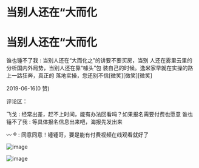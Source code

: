 # 当别人还在“大而化

# 当别人还在“大而化

谁也锤不了我 : 当别人还在“大而化之”的讲要不要买房，当别 人还在雾里云里的分析国内外局势，当别人还在靠“噱头”包 装自己的时候。逸米家早就在实操的路上一路狂奔，真正的 落地实操，您还别不信[微笑][微笑][微笑]

2019-06-16(0 赞)

评论区：

飞戈 : 经常出差，赶不上时间，能有办法回看吗？如果报名需要付费也愿意 谁也锤不了我 : 等具体报名信息出来吧，海报先发出来

〰 ® : 同意同意！锤锤哥，要是能有付费视频在线观看就好了

![image](img/Image_0294.png)

![image](img/Image_0304.png)